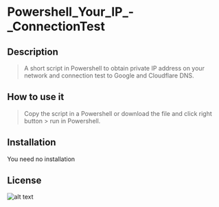 # Powershell_Your_IP_-_ConnectionTest



## **Description**
>A short script in Powershell to obtain private IP address on your network and connection test to Google and Cloudflare DNS.
## **How to use it**
>Copy the script in a Powershell or download the file and click right button > run in Powershell.

## **Installation**
You need no installation
## **License**
![alt text](https://upload.wikimedia.org/wikipedia/commons/thumb/9/97/CC_some_rights_reserved_new_2.svg/220px-CC_some_rights_reserved_new_2.svg.png)

